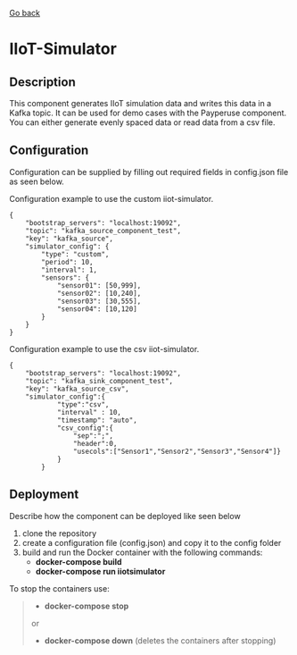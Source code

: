[Go back](../../README.md#components)

# IIoT-Simulator

## Description

This component generates IIoT simulation data and writes this data in a Kafka
topic. It can be used for demo cases with the Payperuse component. You can
either generate evenly spaced data or read data from a csv file.

## Configuration

Configuration can be supplied by filling out required fields in config.json
file as seen below.

Configuration example to use the custom iiot-simulator.

```
{
	"bootstrap_servers": "localhost:19092",
	"topic": "kafka_source_component_test",
	"key": "kafka_source",
	"simulator_config": {
		"type": "custom",
		"period": 10,
		"interval": 1,
		"sensors": {
			"sensor01": [50,999],
			"sensor02": [10,240],
			"sensor03": [30,555],
			"sensor04": [10,120]
		}
	}
}

```

Configuration example to use the csv iiot-simulator.

```
{
	"bootstrap_servers": "localhost:19092",
	"topic": "kafka_sink_component_test",
	"key": "kafka_source_csv",
	"simulator_config":{
        	"type":"csv",
        	"interval" : 10,
        	"timestamp": "auto",
        	"csv_config":{
				"sep":";",
				"header":0,
				"usecols":["Sensor1","Sensor2","Sensor3","Sensor4"]}
			}
		}
```

## Deployment

Describe how the component can be deployed like seen below

1. clone the repository
2. create a configuration file (config.json) and copy it to the config folder
3. build and run the Docker container with the following commands:
    - **docker-compose build**
    - **docker-compose run iiotsimulator**

To stop the containers use:
> - **docker-compose stop**
>
> or
> - **docker-compose down** (deletes the containers after stopping)
  

